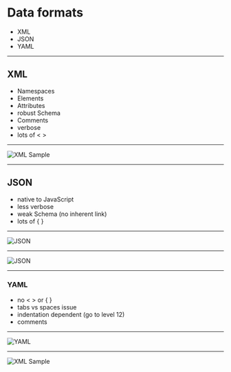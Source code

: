 # Data formats

- XML
- JSON
- YAML

---

## XML

- Namespaces
- Elements
- Attributes
- robust Schema
- Comments
- verbose
- lots of < >

---

![XML Sample](slides/xmlns.png)

---

## JSON

- native to JavaScript
- less verbose
- weak Schema (no inherent link)
- lots of { }

---

![JSON](slides/json1.png)

---

![JSON](slides/json2.png)

---

### YAML

- no < > or { }
- tabs vs spaces issue
- indentation dependent (go to level 12)
- comments

---

![YAML](slides/yaml.png)

---

![XML Sample](slides/xmlns.png)
